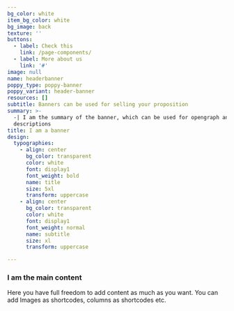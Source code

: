 ```yaml
---
bg_color: white
item_bg_color: white
bg_image: back
texture: ''
buttons:
  - label: Check this
    link: /page-components/
  - label: More about us
    link: '#'
image: null
name: headerbanner
poppy_type: poppy-banner
poppy_variant: header-banner
resources: []
subtitle: Banners can be used for selling your proposition
summary: >-
  -| I am the summary of the banner, which can be used for opengraph and SEO
  descriptions
title: I am a banner
design:
  typographies:
    - align: center
      bg_color: transparent
      color: white
      font: display1
      font_weight: bold
      name: title
      size: 5xl
      transform: uppercase
    - align: center
      bg_color: transparent
      color: white
      font: display1
      font_weight: normal
      name: subtitle
      size: xl
      transform: uppercase

---
```


### I am the main content
Here you have full freedom to add content as much as you want.
You can add  Images as shortcodes, columns as shortcodes etc.
